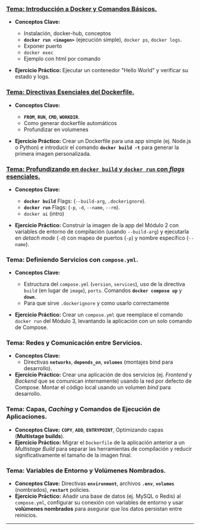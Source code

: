 

### [**Tema:** Introducción a Docker y Comandos Básicos.](./1-intro/README.md)
* **Conceptos Clave:** 
  * Instalación, docker-hub, conceptos
  * **`docker run <imagen>`** (ejecución simple), `docker ps`, `docker logs`.
  * Exponer puerto
  * `docker exec`
  * Ejemplo con html por comando

* **Ejercicio Práctico:** Ejecutar un contenedor "Hello World" y verificar su estado y logs.



### [**Tema:** Directivas Esenciales del **Dockerfile**.](./2-dockerfile/frontend.md)
* **Conceptos Clave:** 
  * **`FROM`**, **`RUN`**, **`CMD`**, **`WORKDIR`**.
  * Como generar dockerfile automáticos
  * Profundizar en volumenes

* **Ejercicio Práctico:** Crear un Dockerfile para una app simple (ej. Node.js o Python) e introducir el comando **`docker build -t`** para generar la primera imagen personalizada.


### [**Tema:** Profundizando en **`docker build`** y **`docker run`** con *flags* esenciales.](./2-dockerfile/backend.md)
* **Conceptos Clave:**
    * **`docker build`** Flags: (`--build-arg`, `.dockerignore`).
    * **`docker run`** Flags: (`-p`, `-d`, `--name`, `--rm`).
    * `docker ai` (intro)

  
* **Ejercicio Práctico:** Construir la imagen de la app del Módulo 2 con variables de entorno de compilación (usando `--build-arg`) y ejecutarla en *detach mode* (`-d`) con mapeo de puertos (`-p`) y nombre específico (`--name`).



### **Tema:** Definiendo Servicios con **`compose.yml`**.
* **Conceptos Clave:** 
  * Estructura del `compose.yml` (`version`, `services`), uso de la directiva `build` (en lugar de `image`), `ports`. Comandos **`docker compose up`** y **`down`**.
  * Para que sirve `.dockerignore` y como usarlo correctamente


* **Ejercicio Práctico:** Crear un `compose.yml` que reemplace el comando `docker run` del Módulo 3, levantando la aplicación con un solo comando de Compose.


### **Tema:** Redes y Comunicación entre Servicios.
* **Conceptos Clave:** 
  * Directivas **`networks`**, **`depends_on`**, **`volumes`** (montajes bind para desarrollo).
* **Ejercicio Práctico:** Crear una aplicación de dos servicios (ej. *Frontend* y *Backend* que se comunican internamente) usando la red por defecto de Compose. Montar el código local usando un volumen *bind* para desarrollo.


### **Tema:** Capas, *Caching* y Comandos de Ejecución de Aplicaciones.
* **Conceptos Clave:** **`COPY`**, **`ADD`**, **`ENTRYPOINT`**, Optimizando capas (**Multistage builds**).
* **Ejercicio Práctico:** Migrar el `Dockerfile` de la aplicación anterior a un *Multistage Build* para separar las herramientas de compilación y reducir significativamente el tamaño de la imagen final.





### **Tema:** Variables de Entorno y Volúmenes Nombrados.
* **Conceptos Clave:** Directivas **`environment`**, archivos **`.env`**, **`volumes`** (nombrados), **`restart`** policies.
* **Ejercicio Práctico:** Añadir una base de datos (ej. MySQL o Redis) al `compose.yml`, configurar su conexión con variables de entorno y usar **volúmenes nombrados** para asegurar que los datos persistan entre reinicios.
---

